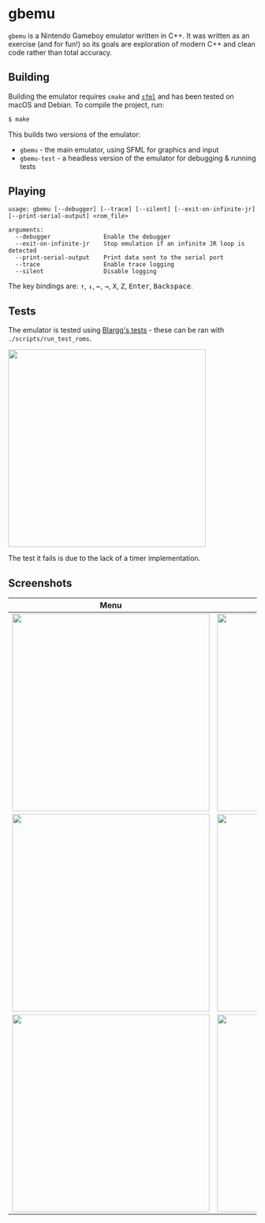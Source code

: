 # gbemu

`gbemu` is a Nintendo Gameboy emulator written in C++. It was written as an exercise (and for fun!) so its goals are exploration of modern C++ and clean code rather than total accuracy.

## Building

Building the emulator requires `cmake` and [`sfml`][sfml] and has been tested on macOS and Debian. To compile the project, run:

```sh
$ make
```

This builds two versions of the emulator:

* `gbemu` - the main emulator, using SFML for graphics and input
* `gbemu-test` - a headless version of the emulator for debugging & running tests

## Playing

```
usage: gbemu [--debugger] [--trace] [--silent] [--exit-on-infinite-jr] [--print-serial-output] <rom_file>

arguments:
  --debugger               Enable the debugger
  --exit-on-infinite-jr    Stop emulation if an infinite JR loop is detected
  --print-serial-output    Print data sent to the serial port
  --trace                  Enable trace logging
  --silent                 Disable logging
```

The key bindings are: <kbd>&uarr;</kbd>, <kbd>&darr;</kbd>, <kbd>&larr;</kbd>, <kbd>&rarr;</kbd>, <kbd>X</kbd>, <kbd>Z</kbd>, <kbd>Enter</kbd>, <kbd>Backspace</kbd>.

## Tests

The emulator is tested using [Blargg's tests][blarggs] - these can be ran with `./scripts/run_test_roms`.

<img src="https://jgilchrist.uk/img/emulator/blarggs-tests.png" width="400">

The test it fails is due to the lack of a timer implementation.

## Screenshots

Menu | Gameplay
:-------------------------:|:-------------------------:
<img src="https://jgilchrist.uk/img/emulator/tetris-menu.png" width="400"> | <img src="https://jgilchrist.uk/img/emulator/tetris-gameplay.png" width="400">
<img src="https://jgilchrist.uk/img/emulator/zelda-menu.png" width="400"> | <img src="https://jgilchrist.uk/img/emulator/zelda-gameplay.png" width="400">
<img src="https://jgilchrist.uk/img/emulator/pokemon-menu.png" width="400"> | <img src="https://jgilchrist.uk/img/emulator/pokemon-gameplay.png" width="400">

[sfml]: http://www.sfml-dev.org
[blarggs]: http://gbdev.gg8.se/wiki/articles/Test_ROMs

